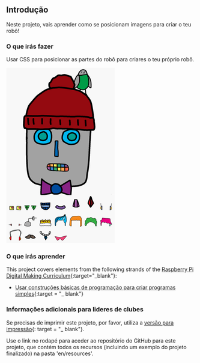 ## Introdução

Neste projeto, vais aprender como se posicionam imagens para criar o teu robô!

### O que irás fazer

Usar CSS para posicionar as partes do robô para criares o teu próprio robô.

![captura de ecrã](images/robot-final.png)

### O que irás aprender

This project covers elements from the following strands of the [Raspberry Pi Digital Making Curriculum](https://rpf.io/curriculum){:target="_blank"}:

+ [Usar construções básicas de programação para criar programas simples](https://www.raspberrypi.org/curriculum/programming/creator){:target = "_ blank"}

### Informações adicionais para lideres de clubes

Se precisas de imprimir este projeto, por favor, utiliza a [versão para impressão](https://projects.raspberrypi.org/en/projects/build-a-robot/print){: target = "_ blank"}.

Use o link no rodapé para aceder ao repositório do GitHub para este projeto, que contém todos os recursos (incluindo um exemplo do projeto finalizado) na pasta 'en/resources'.